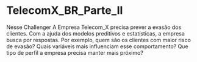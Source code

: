 # TelecomX_BR_Parte_II
Nesse Challenger A Empresa Telecom_X precisa prever a evasão dos clientes. Com a ajuda dos modelos preditivos e estatísticas, a empresa busca por  respostas. Por exemplo, quem são os clientes com maior risco de evasão? Quais variáveis mais influenciam esse comportamento? Que tipo de perfil a empresa precisa manter mais próximo?
